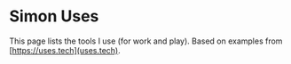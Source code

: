 # Simon Uses

This page lists the tools I use (for work and play). Based on examples from [https://uses.tech](uses.tech).
